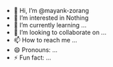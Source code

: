 - 👋 Hi, I’m @mayank-zorang
- 👀 I’m interested in Nothing
- 🌱 I’m currently learning ...
- 💞️ I’m looking to collaborate on ...
- 📫 How to reach me ...
- 😄 Pronouns: ...
- ⚡ Fun fact: ...

<!---
mayank-zorang/mayank-zorang is a ✨ special ✨ repository because its `README.md` (this file) appears on your GitHub profile.
You can click the Preview link to take a look at your changes.
--->
